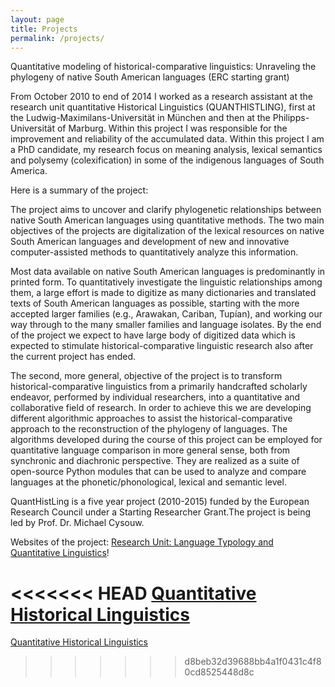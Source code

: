 ```yaml
---
layout: page
title: Projects
permalink: /projects/
---
```



Quantitative modeling of historical-comparative linguistics: 
Unraveling the phylogeny of native South American languages (ERC starting grant)

From October 2010 to end of 2014 I worked as a research assistant at the research unit quantitative Historical Linguistics (QUANTHISTLING), first at the Ludwig-Maximilans-Universität in München and then at the Philipps-Universität of Marburg. Within this project I was responsible for the improvement and reliability of the accumulated data. Within this project I am a PhD candidate, my research focus on meaning analysis, lexical semantics and  polysemy (colexification) in some of the indigenous languages of South America.

Here is a summary of the project:

The project aims to uncover and clarify phylogenetic relationships between native South American languages using quantitative methods. The two main objectives of the projects are digitalization of the lexical resources on native South American languages and development of new and innovative computer-assisted methods to quantitatively analyze this information.

Most data available on native South American languages is predominantly in printed form. To quantitatively investigate the linguistic relationships among them, a large effort is made to digitize as many dictionaries and translated texts of South American languages as possible, starting with the more accepted larger families (e.g., Arawakan, Cariban, Tupían), and working our way through to the many smaller families and language isolates. By the end of the project we expect to have large body of digitized data which is expected to stimulate historical-comparative linguistic research also after the current project has ended.

The second, more general, objective of the project is to transform historical-comparative linguistics from a primarily handcrafted scholarly endeavor, performed by individual researchers, into a quantitative and collaborative field of research. In order to achieve this we are developing different algorithmic approaches to assist the historical-comparative approach to the reconstruction of the phylogeny of languages. The algorithms developed during the course of this project can be employed for quantitative language comparison in more general sense, both from synchronic and diachronic perspective. They are realized as a suite of open-source Python modules that can be used to analyze and compare languages at the phonetic/phonological, lexical and semantic level.

QuantHistLing is a five year project (2010-2015) funded by the European Research Council under a Starting Researcher Grant.The project is being led by Prof. Dr. Michael Cysouw.

Websites of the project:
[Research Unit: Language Typology and Quantitative Linguistics](https://www.uni-marburg.de/fb09/igs/arbeitsgruppen/typology?set_language=en)!

<<<<<<< HEAD
[Quantitative Historical Linguistics](http://quanthistling.info/)
=======
[Quantitative Historical Linguistics](http://quanthistling.info/)
>>>>>>> d8beb32d39688bb4a1f0431c4f80cd8525448d8c
